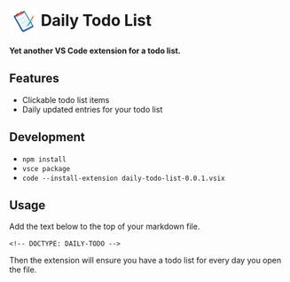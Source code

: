 # <img src="docs/todo_list_icon.png" alt="Daily Todo List logo" width="50px" style="vertical-align:middle"> Daily Todo List

**Yet another VS Code extension for a todo list.**

## Features

- Clickable todo list items
- Daily updated entries for your todo list

## Development

- `npm install`
- `vsce package`
- `code --install-extension daily-todo-list-0.0.1.vsix`

## Usage

Add the text below to the top of your markdown file.

```
<!-- DOCTYPE: DAILY-TODO -->
```

Then the extension will ensure you have a todo list for every day you open the file.
